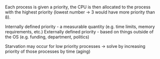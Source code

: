 Each process is given a priority, the CPU is then allocated to the process with the highest priority (lowest number -> 3 would have more priority than 8).

Internally defined priority - a measurable quantity (e.g. time limits, memory requirements, etc.)
Externally defined priority - based on things outside of the OS (e.g. funding, department, politics)

Starvation may occur for low priority processes -> solve by increasing priority of those processes by time (aging)